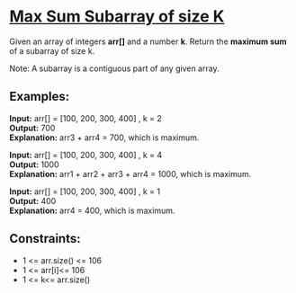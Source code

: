 # [Max Sum Subarray of size K](https://www.geeksforgeeks.org/problems/max-sum-subarray-of-size-k5313/)

Given an array of integers **arr[]**  and a number **k**. Return the **maximum sum** of a subarray of size k.  

Note: A subarray is a contiguous part of any given array.

## Examples:

**Input:** arr[] = [100, 200, 300, 400] , k = 2  
**Output:** 700  
**Explanation:** arr3  + arr4 = 700, which is maximum. 

**Input:** arr[] = [100, 200, 300, 400] , k = 4  
**Output:** 1000  
**Explanation:** arr1 + arr2 + arr3 + arr4 = 1000, which is maximum.  

**Input:** arr[] = [100, 200, 300, 400] , k = 1  
**Output:** 400  
**Explanation:** arr4 = 400, which is maximum.  

## Constraints:
- 1 <= arr.size() <= 106
- 1 <= arr[i]<= 106
- 1 <= k<= arr.size()